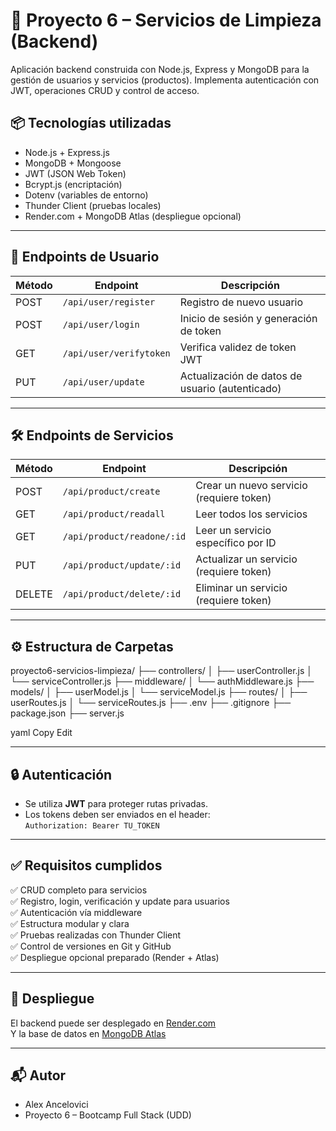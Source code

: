 # 🧼 Proyecto 6 – Servicios de Limpieza (Backend)

Aplicación backend construida con Node.js, Express y MongoDB para la gestión de usuarios y servicios (productos). Implementa autenticación con JWT, operaciones CRUD y control de acceso.

## 📦 Tecnologías utilizadas

- Node.js + Express.js
- MongoDB + Mongoose
- JWT (JSON Web Token)
- Bcrypt.js (encriptación)
- Dotenv (variables de entorno)
- Thunder Client (pruebas locales)
- Render.com + MongoDB Atlas (despliegue opcional)

---

## 👥 Endpoints de Usuario

| Método | Endpoint                 | Descripción                                 |
|--------|--------------------------|---------------------------------------------|
| POST   | `/api/user/register`     | Registro de nuevo usuario                   |
| POST   | `/api/user/login`        | Inicio de sesión y generación de token      |
| GET    | `/api/user/verifytoken`  | Verifica validez de token JWT               |
| PUT    | `/api/user/update`       | Actualización de datos de usuario (autenticado) |

---

## 🛠️ Endpoints de Servicios

| Método  | Endpoint                        | Descripción                                     |
|---------|----------------------------------|-------------------------------------------------|
| POST    | `/api/product/create`           | Crear un nuevo servicio (requiere token)        |
| GET     | `/api/product/readall`          | Leer todos los servicios                        |
| GET     | `/api/product/readone/:id`      | Leer un servicio específico por ID              |
| PUT     | `/api/product/update/:id`       | Actualizar un servicio (requiere token)         |
| DELETE  | `/api/product/delete/:id`       | Eliminar un servicio (requiere token)           |

---

## ⚙️ Estructura de Carpetas

proyecto6-servicios-limpieza/
├── controllers/
│ ├── userController.js
│ └── serviceController.js
├── middleware/
│ └── authMiddleware.js
├── models/
│ ├── userModel.js
│ └── serviceModel.js
├── routes/
│ ├── userRoutes.js
│ └── serviceRoutes.js
├── .env
├── .gitignore
├── package.json
├── server.js

yaml
Copy
Edit

---

## 🔒 Autenticación

- Se utiliza **JWT** para proteger rutas privadas.
- Los tokens deben ser enviados en el header:  
  `Authorization: Bearer TU_TOKEN`

---

## ✅ Requisitos cumplidos

✅ CRUD completo para servicios  
✅ Registro, login, verificación y update para usuarios  
✅ Autenticación vía middleware  
✅ Estructura modular y clara  
✅ Pruebas realizadas con Thunder Client  
✅ Control de versiones en Git y GitHub  
✅ Despliegue opcional preparado (Render + Atlas)

---

## 🚀 Despliegue

El backend puede ser desplegado en [Render.com](https://render.com)  
Y la base de datos en [MongoDB Atlas](https://www.mongodb.com/cloud/atlas)

---

## 📬 Autor

- Alex Ancelovici  
- Proyecto 6 – Bootcamp Full Stack (UDD)
